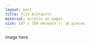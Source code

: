 ```yaml
---
layout: post
title: Tilt A(Stairs)
material: acrylic on paper
size: 187 x 150 mm(each ); 16 pieces
---
```


image here
